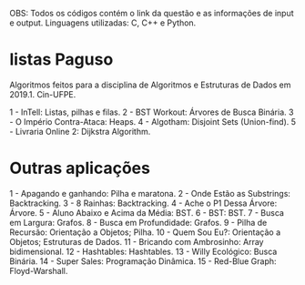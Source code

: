 OBS: Todos os códigos contém o link da questão e as informações de input e output.
Linguagens utilizadas: C, C++ e Python.

# listas Paguso

Algoritmos feitos para a disciplina de Algoritmos e Estruturas de Dados em 2019.1. Cin-UFPE.

1 - InTell: Listas, pilhas e filas.
2 - BST Workout: Árvores de Busca Binária.
3 - O Império Contra-Ataca: Heaps.
4 - Algotham: Disjoint Sets (Union-find).
5 - Livraria Online 2: Dijkstra Algorithm.


# Outras aplicações

1 - Apagando e ganhando: Pilha e maratona.
2 - Onde Estão as Substrings: Backtracking.
3 - 8 Rainhas: Backtracking.
4 - Ache o P1 Dessa Árvore: Árvore.
5 - Aluno Abaixo e Acima da Média: BST.
6 - BST: BST.
7 - Busca em Largura: Grafos.
8 - Busca em Profundidade: Grafos.
9 - Pilha de Recursão: Orientação a Objetos; Pilha.
10 - Quem Sou Eu?: Orientação a Objetos; Estruturas de Dados.
11 - Bricando com Ambrosinho: Array bidimensional.
12 - Hashtables: Hashtables.
13 - Willy Ecológico: Busca Binária.
14 - Super Sales: Programação Dinâmica.
15 - Red-Blue Graph: Floyd-Warshall.